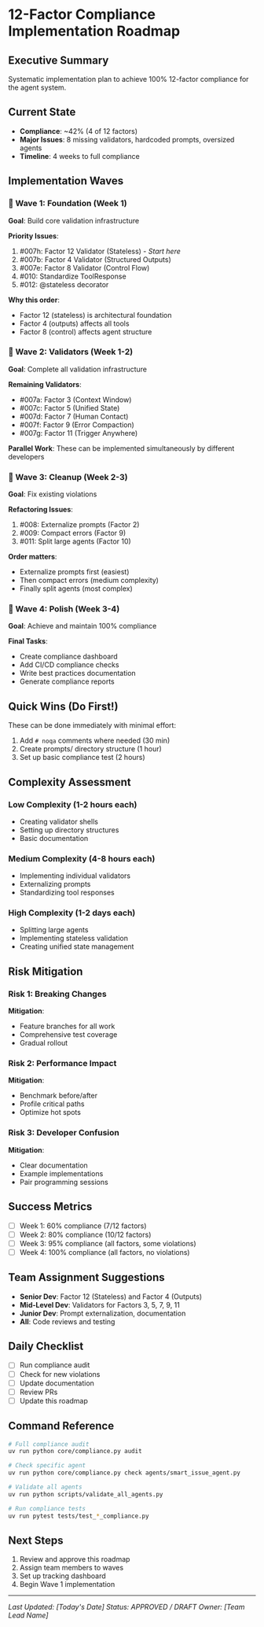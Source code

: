 # 12-Factor Compliance Implementation Roadmap

## Executive Summary
Systematic implementation plan to achieve 100% 12-factor compliance for the agent system.

## Current State
- **Compliance**: ~42% (4 of 12 factors)
- **Major Issues**: 8 missing validators, hardcoded prompts, oversized agents
- **Timeline**: 4 weeks to full compliance

## Implementation Waves

### 🌊 Wave 1: Foundation (Week 1)
**Goal**: Build core validation infrastructure

**Priority Issues**:
1. #007h: Factor 12 Validator (Stateless) - *Start here*
2. #007b: Factor 4 Validator (Structured Outputs)
3. #007e: Factor 8 Validator (Control Flow)
4. #010: Standardize ToolResponse
5. #012: @stateless decorator

**Why this order**: 
- Factor 12 (stateless) is architectural foundation
- Factor 4 (outputs) affects all tools
- Factor 8 (control) affects agent structure

### 🌊 Wave 2: Validators (Week 1-2)
**Goal**: Complete all validation infrastructure

**Remaining Validators**:
- #007a: Factor 3 (Context Window)
- #007c: Factor 5 (Unified State)
- #007d: Factor 7 (Human Contact)
- #007f: Factor 9 (Error Compaction)
- #007g: Factor 11 (Trigger Anywhere)

**Parallel Work**: These can be implemented simultaneously by different developers

### 🌊 Wave 3: Cleanup (Week 2-3)
**Goal**: Fix existing violations

**Refactoring Issues**:
1. #008: Externalize prompts (Factor 2)
2. #009: Compact errors (Factor 9)
3. #011: Split large agents (Factor 10)

**Order matters**: 
- Externalize prompts first (easiest)
- Then compact errors (medium complexity)
- Finally split agents (most complex)

### 🌊 Wave 4: Polish (Week 3-4)
**Goal**: Achieve and maintain 100% compliance

**Final Tasks**:
- Create compliance dashboard
- Add CI/CD compliance checks
- Write best practices documentation
- Generate compliance reports

## Quick Wins (Do First!)
These can be done immediately with minimal effort:
1. Add `# noqa` comments where needed (30 min)
2. Create prompts/ directory structure (1 hour)
3. Set up basic compliance test (2 hours)

## Complexity Assessment

### Low Complexity (1-2 hours each)
- Creating validator shells
- Setting up directory structures
- Basic documentation

### Medium Complexity (4-8 hours each)
- Implementing individual validators
- Externalizing prompts
- Standardizing tool responses

### High Complexity (1-2 days each)
- Splitting large agents
- Implementing stateless validation
- Creating unified state management

## Risk Mitigation

### Risk 1: Breaking Changes
**Mitigation**: 
- Feature branches for all work
- Comprehensive test coverage
- Gradual rollout

### Risk 2: Performance Impact
**Mitigation**:
- Benchmark before/after
- Profile critical paths
- Optimize hot spots

### Risk 3: Developer Confusion
**Mitigation**:
- Clear documentation
- Example implementations
- Pair programming sessions

## Success Metrics
- [ ] Week 1: 60% compliance (7/12 factors)
- [ ] Week 2: 80% compliance (10/12 factors)
- [ ] Week 3: 95% compliance (all factors, some violations)
- [ ] Week 4: 100% compliance (all factors, no violations)

## Team Assignment Suggestions
- **Senior Dev**: Factor 12 (Stateless) and Factor 4 (Outputs)
- **Mid-Level Dev**: Validators for Factors 3, 5, 7, 9, 11
- **Junior Dev**: Prompt externalization, documentation
- **All**: Code reviews and testing

## Daily Checklist
- [ ] Run compliance audit
- [ ] Check for new violations
- [ ] Update documentation
- [ ] Review PRs
- [ ] Update this roadmap

## Command Reference
```bash
# Full compliance audit
uv run python core/compliance.py audit

# Check specific agent
uv run python core/compliance.py check agents/smart_issue_agent.py

# Validate all agents
uv run python scripts/validate_all_agents.py

# Run compliance tests
uv run pytest tests/test_*_compliance.py
```

## Next Steps
1. Review and approve this roadmap
2. Assign team members to waves
3. Set up tracking dashboard
4. Begin Wave 1 implementation

---
*Last Updated: [Today's Date]*
*Status: APPROVED / DRAFT*
*Owner: [Team Lead Name]*
